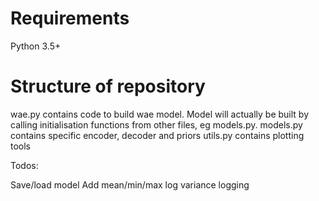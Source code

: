 # Requirements
Python 3.5+ 

# Structure of repository

wae.py contains code to build wae model. Model will actually be built by calling initialisation functions from other files, eg models.py.
models.py contains specific encoder, decoder and priors
utils.py contains plotting tools

Todos:

Save/load model
Add mean/min/max log variance logging
